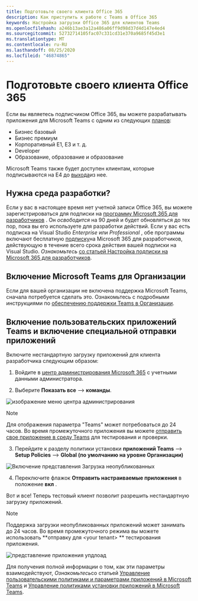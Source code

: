 ```yaml
---
title: Подготовьте своего клиента Office 365
description: Как приступить к работе с Teams в Office 365
keywords: Настройка загрузки Office 365 для клиентов Teams
ms.openlocfilehash: a246b13ae3a12a486a06ff9d98d37d4d147e4ed4
ms.sourcegitcommit: 52732714105fac07c331cd31e370a9685f45d3e1
ms.translationtype: MT
ms.contentlocale: ru-RU
ms.lasthandoff: 08/25/2020
ms.locfileid: "46874865"
---
```

# <a name="prepare-your-office-365-tenant"></a>Подготовьте своего клиента Office 365

Если вы являетесь подписчиком Office 365, вы можете разрабатывать приложения для Microsoft Teams с одним из следующих [планов](https://products.office.com/business/compare-more-office-365-for-business-plans):

* Бизнес базовый
* Бизнес премиум
* Корпоративный E1, E3 и т. д.
* Developer
* Образование, образование и образование

Microsoft Teams также будет доступен клиентам, которые подписываются на E4 до [выхода](https://support.office.com//article/important-information-for-office-365-enterprise-e4-customers-f9572348-43a2-43fa-a3d8-3b6c9c042147)из нее.

## <a name="just-need-a-development-environment"></a>Нужна среда разработки?

Если у вас в настоящее время нет учетной записи Office 365, вы можете зарегистрироваться для подписки на [программу Microsoft 365 для разработчиков](https://developer.microsoft.com/microsoft-365/dev-program) . Он *освободится* на 90 дней и будет обновляться до тех пор, пока вы его используете для разработки действий. Если у вас есть подписка на Visual Studio *Enterprise* или *Professional* , обе программы включают бесплатную [подписку](https://aka.ms/MyVisualStudioBenefits)на Microsoft 365 для разработчиков, действующую в течение всего срока действия вашей подписки на Visual Studio. *Ознакомьтесь* [со статьей Настройка подписки на Microsoft 365 для разработчиков](https://docs.microsoft.com/office/developer-program/office-365-developer-program-get-started).

## <a name="enable-microsoft-teams-for-your-organization"></a>Включение Microsoft Teams для Организации 

Если для вашей организации не включена поддержка Microsoft Teams, сначала потребуется сделать это. Ознакомьтесь с подробными инструкциями по [обеспечению поддержки Teams в Организации](/microsoftteams/enable-features-office-365).

## <a name="enable-custom-teams-apps-and-turn-on-custom-app-uploading"></a>Включение пользовательских приложений Teams и включение специальной отправки приложений

Включите нестандартную загрузку приложений для клиента разработчика следующим образом:

1. Войдите в [центр администрирования Microsoft 365](https://admin.microsoft.com/Adminportal/Home?source=applauncher#/homepage#/) с учетными данными администратора. 

2. Выберите **Показать все**  -->  **команды**. 

![изображение меню центра администрирования](~/assets/images/prepare-test-tenant/admin-center.png)

> [!Note] 
> Для отображения параметра "Teams" может потребоваться до 24 часов. Во время промежуточного приложения вы можете [отправить свое приложение в среду Teams](/microsoftteams/upload-custom-apps#validate) для тестирования и проверки.

3. Перейдите к разделу политики установки **приложений Teams**  -->  **Setup Policies**  -->  **Global (по умолчанию на уровне Организации)**  

![Включение представления Загрузка неопубликованных](~/assets/images/prepare-test-tenant/turn-on-sideload.png)

4. Переключите флажок **Отправить настраиваемые приложения** в положение **вкл** .

Вот и все! Теперь тестовый клиент позволит разрешить нестандартную загрузку приложений.

> [!Note] 
> Поддержка загрузки неопубликованных приложений может занимать до 24 часов. Во время промежуточного режима вы можете использовать **отправку для \<your tenant> ** тестирования приложения.

![представление приложения упдлоад](~/assets/images/prepare-test-tenant/upload-for-contoso.png)

Для получения полной информации о том, как эти параметры взаимодействуют, *Ознакомьтесь*со статьей [Управление пользовательскими политиками и параметрами приложений в Microsoft Teams](https://docs.microsoft.com/microsoftteams/teams-custom-app-policies-and-settings) и [Управление политиками установки приложений в Microsoft Teams](https://docs.microsoft.com/microsoftteams/teams-app-setup-policies).
